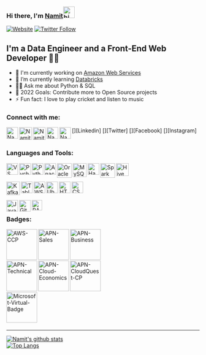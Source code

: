 ### Hi there, I'm [Namit][Website]<img src="https://user-images.githubusercontent.com/1303154/88677602-1635ba80-d120-11ea-84d8-d263ba5fc3c0.gif" height = "30px" width="30px" alt="hi">

[![Website](https://img.shields.io/website?label=🧑‍💻%20Namit's%20Portfolio%20Site&style=for-the-badge&url=https%3A%2F%2Fnamitnaik.github.io/portfolio-website/)][Website]
[![Twitter Follow](https://img.shields.io/twitter/follow/NamitNaik23?color=1DA1F2&logo=X&style=for-the-badge)][Twitter]

## I'm a Data Engineer and a Front-End Web Developer 👨‍💻

- 🔭 I'm currently working on [Amazon Web Services][AWS]
- 🌱 I’m currently learning [Databricks][Databricks]
- 🙋‍♂️ Ask me about Python & SQL
- 🥅 2022 Goals: Contribute more to Open Source projects
- ⚡ Fun fact: I love to play cricket and listen to music

### Connect with me:

<p align="left">
<a href="https://namitnaik.github.io/portfolio-website/" target="_blank"><img align="left" alt="Namit's Personal Site" width="30px" src="https://img.icons8.com/dusk/64/null/internet--v1.png"/></a>
</p>
[<img align="left" alt="NamitNaik | LinkedIn" width="33px" src="https://img.icons8.com/color/240/undefined/linkedin.png" />][Linkedin]
[<img align="left" alt="NamitNaik | Twitter" width="33px" src="https://img.icons8.com/nolan/64/twitterx.png" />][Twitter]
[<img align="left" alt="NamitNaik | Facebook" width="30px" src="https://upload.wikimedia.org/wikipedia/commons/thumb/5/51/Facebook_f_logo_%282019%29.svg/100px-Facebook_f_logo_%282019%29.svg.png" />][Facebook]
[<img align="left" alt="NamitNaik | Instagram" width="30px" src="https://upload.wikimedia.org/wikipedia/commons/thumb/e/e7/Instagram_logo_2016.svg/132px-Instagram_logo_2016.svg.png" />][Instagram]


<br />

<br />

### Languages and Tools:

[<img align="left" alt="VS Code" width="30px" src="https://img.icons8.com/fluent/48/4a90e2/visual-studio-code-2019.png"/>][VSCode]
[<img align="left" alt="Pycharm" width="30px" src="https://img.icons8.com/color/48/000000/pycharm.png"/>][PyCharm]
[<img align="left" alt="Python" width="30px" src="https://img.icons8.com/color/48/4a90e2/python.png"/>][Python]
[<img align="left" alt="Anaconda" width="30px" src="https://img.icons8.com/dusk/64/000000/anaconda.png"/>][Anaconda]
[<img align="left" alt="Oracle" width="38px" src="https://img.icons8.com/color/48/000000/oracle-logo.png"/>][Oracle]
[<img align="left" alt="MySQL" width="36px" src="https://img.icons8.com/color/50/000000/mysql-logo.png"/>][MySQL]
[<img align="left" alt="Hadoop" width="30px" src="https://img.icons8.com/color/48/000000/hadoop-distributed-file-system.png"/>][Hadoop]
[<img align="left" alt="Spark" width="38px" src="https://upload.wikimedia.org/wikipedia/commons/thumb/f/f3/Apache_Spark_logo.svg/1200px-Apache_Spark_logo.svg.png"/>][Spark]
[<img align="left" alt="Hive" width="33px" src="https://hive.apache.org//images/hive.svg"/>][Hive]

<br />

<br />

[<img align="left" alt="Kafka" width="35px" src="https://images.g2crowd.com/uploads/product/image/large_detail/large_detail_7f0db783d89dc6a16ebb0ba5dd485234/aiven-for-apache-kafka.png"/>][Kafka]
[<img align="left" alt="Tableau" width="30px" src="https://img.icons8.com/color/48/000000/tableau-software.png"/>][Tableau]
[<img align="left" alt="AWS" width="30px" src="https://img.icons8.com/color/48/000000/amazon-web-services.png"/>][AWS]
[<img align="left" alt="Ubuntu" width="30px" src="https://img.icons8.com/color/48/000000/ubuntu--v1.png"/>][Ubuntu]
[<img align="left" alt="HTML" width="30px" src="https://img.icons8.com/color/48/4a90e2/html-5.png"/>][HTML]
[<img align="left" alt="CSS" width="30px" src="https://img.icons8.com/color/48/26e07f/css3.png"/>][CSS]

<br />

<br />

[<img align="left" alt="JavaScript" width="30px" src="https://img.icons8.com/color/48/26e07f/javascript.png"/>][JavaScript]
[<img align="left" alt="Git" width="30px" src="https://img.icons8.com/color/48/26e07f/git.png"/>][Git]
[<img align="left" alt="RASA" width="27px" src="https://www.gartner.com/imagesrv/peer-insights/vendors/logos/rasa.svg"/>][RASA]

<br />

### Badges:

[<img align="left" alt="AWS-CCP" width="80px" src="https://images.credly.com/size/680x680/images/00634f82-b07f-4bbd-a6bb-53de397fc3a6/image.png"/>][AWS-CCP]
[<img align="left" alt="APN-Sales" width="80px" src="https://images.credly.com/size/680x680/images/a12fff38-aab2-4643-be27-7e5c39ddc75c/image.png"/>][APN-Sales]
[<img align="left" alt="APN-Business" width="80px" src="https://images.credly.com/size/680x680/images/7b2c708c-a3e1-4c7f-985c-b6b62a5b1db8/image.png"/>][APN-Business]

<br />

<br />

<br />

<br />

[<img align="left" alt="APN-Technical" width="80px" src="https://images.credly.com/size/680x680/images/81f903ed-c3a1-4f4b-afcd-e03331a5b12c/image.png"/>][APN-Technical]
[<img align="left" alt="APN-Cloud-Economics" width="80px" src="https://images.credly.com/size/680x680/images/ee35f7c5-696e-47ca-895c-960dfba108b3/image.png"/>][APN-Cloud-Economics]
[<img align="left" alt="APN-CloudQuest-CP" width="80px" src="https://images.credly.com/size/680x680/images/2784d0d8-327c-406f-971e-9f0e15097003/image.png"/>][APN-CloudQuest-CP]

<br />

<br />

<br />

<br />

[<img align="left" alt="Microsoft-Virtual-Badge" width="80px" src="https://insidesherpa.s3.amazonaws.com/vinternships/companyassets/F9NstoYweMhrBLf2u/cAGzaHrsSeBPSicgw/ENG%20VEP.png"/>][Microsoft-Virtual-Badge]

<br />

<!--links-->

[AWS]: https://aws.amazon.com/
[Databricks]: https://www.databricks.com/
[Website]: https://namitnaik.github.io/portfolio-website/
[Linkedin]: https://www.linkedin.com/in/namit-naik-496183194/
[Twitter]: https://twitter.com/NamitNaik23
[Facebook]: https://www.facebook.com/namit.naik.79
[Instagram]: https://www.instagram.com/namitnaik_23/
[VSCode]: https://vscode.dev/
[PyCharm]: https://www.jetbrains.com/pycharm/
[Python]: https://www.python.org/
[Anaconda]: https://www.anaconda.com/
[Oracle]: https://www.oracle.com/in/
[MySQL]: https://www.mysql.com/
[Hadoop]: https://hadoop.apache.org/
[Spark]: https://spark.apache.org/
[Hive]: https://hive.apache.org//images/hive.svg
[Kafka]: https://kafka.apache.org/
[Tableau]: https://www.tableau.com/
[Ubuntu]: https://ubuntu.com/
[HTML]: https://developer.mozilla.org/en-US/docs/Web/HTML
[CSS]: https://developer.mozilla.org/en-US/docs/Web/CSS
[JavaScript]: https://developer.mozilla.org/en-US/docs/Web/JavaScript
[Git]: https://git-scm.com/
[RASA]: https://rasa.com/
[AWS-CCP]: https://www.credly.com/badges/415c02ba-6108-47ce-9f4d-059a9573d5ac/public_url
[APN-Sales]: https://www.credly.com/badges/6235a902-a9e5-4646-970d-21d0752366e7/public_url
[APN-Business]: https://www.credly.com/badges/40506a82-8027-434c-bb64-0eff9b885f60/public_url
[APN-Technical]: https://www.credly.com/badges/bc163863-b845-4469-a859-0d364f64188c/public_url
[APN-Cloud-Economics]: https://www.credly.com/badges/ec0e527b-26cb-4f77-b64e-9654bb5971ee/public_url
[APN-CloudQuest-CP]: https://www.credly.com/badges/1e8e5275-8c4a-48af-ba5a-b6ecca000b10/public_url
[Microsoft-Virtual-Badge]: https://www.theforage.com/badges/YLcWmeFX6HhTeZDvZ/aLSmJsEiQxdNunAK6/Badge%20of%20completion%20for%20the%20Engineering:%20Undergraduate%20&%20Masters%20Asia%20Virtual%20Experience%20Program/Namit

<br />

<br />

<br />

<br />

---

[![Namit's github stats](https://github-readme-stats.vercel.app/api?username=NamitNaik&show_icons=true&theme=tokyonight&hide_border=true)](https://github.com/anuraghazra/github-readme-stats)
<br />
[![Top Langs](https://github-readme-stats.vercel.app/api/top-langs/?username=NamitNaik&layout=compact&theme=tokyonight&hide_border=true&card_width=467)](https://github.com/anuraghazra/github-readme-stats)
